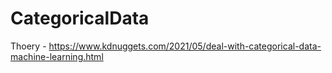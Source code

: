 # CategoricalData
Thoery - https://www.kdnuggets.com/2021/05/deal-with-categorical-data-machine-learning.html
